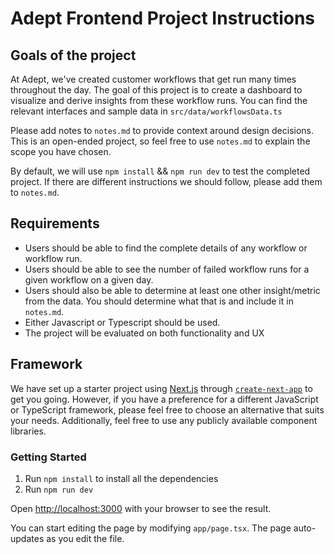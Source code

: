 # Adept Frontend Project Instructions

## Goals of the project

At Adept, we've created customer workflows that get run many times throughout the day. The goal of this project is to create a dashboard to visualize and derive insights from these workflow runs. You can find the relevant interfaces and sample data in `src/data/workflowsData.ts`

Please add notes to `notes.md` to provide context around design decisions. This is an open-ended project, so feel free to use `notes.md` to explain the scope you have chosen.

By default, we will use `npm install` && `npm run dev` to test the completed project. If there are different instructions we should follow, please add them to `notes.md`.

## Requirements

- Users should be able to find the complete details of any workflow or workflow run.
- Users should be able to see the number of failed workflow runs for a given workflow on a given day.
- Users should also be able to determine at least one other insight/metric from the data. You should determine what that is and include it in `notes.md`.
- Either Javascript or Typescript should be used.
- The project will be evaluated on both functionality and UX

## Framework

We have set up a starter project using [Next.js](https://nextjs.org/) through [`create-next-app`](https://github.com/vercel/next.js/tree/canary/packages/create-next-app) to get you going. However, if you have a preference for a different JavaScript or TypeScript framework, please feel free to choose an alternative that suits your needs. Additionally, feel free to use any publicly available component libraries.

### Getting Started

1. Run `npm install` to install all the dependencies
2. Run `npm run dev`

Open [http://localhost:3000](http://localhost:3000) with your browser to see the result.

You can start editing the page by modifying `app/page.tsx`. The page auto-updates as you edit the file.
